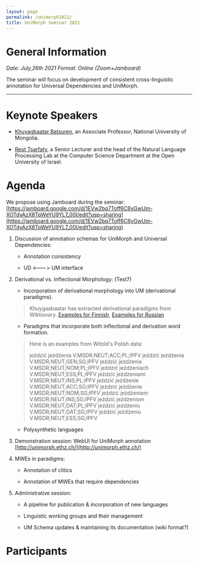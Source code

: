 ```yaml
---
layout: page
permalink: /unimorph2021/
title: UniMorph Seminar 2021
---
```


# General Information

*Date: July,26th 2021  Format: Online (Zoom+Jamboard)*

The seminar will focus on development of consistent cross-linguistic annotation for Universal Dependencies and UniMorph. 

---




# Keynote Speakers

- [Khuyagbaatar Batsuren](https://scholar.google.it/citations?user=JsMdM8oAAAAJ&hl=en), an Associate Professor, National University of Mongolia.

- [Reut Tsarfaty](https://www.openu.ac.il/en/personalsites/ReutTsarfaty.aspx), a Senior Lecturer and the head of the Natural Language Processing Lab at the Computer Science Department at the Open University of Israel. 

# Agenda

We propose using Jamboard during the seminar: [https://jamboard.google.com/d/1EVw2bq7Toff6C6yGwUm-XOTdyAzX8TpWeYU9YL7_00I/edit?usp=sharing](https://jamboard.google.com/d/1EVw2bq7Toff6C6yGwUm-XOTdyAzX8TpWeYU9YL7_00I/edit?usp=sharing)

1. Discussion of annotation schemas for UniMorph and Universal Dependencies:

    - Annotation consistency
  
    - UD <---> UM interface


2. Derivational vs. Inflectional Morphology:
(Test7)  
    - Incorporation of derivational morphology into UM (derivational paradigms). 

   > Khuygaabaatar has extracted derivational paradigms from Wiktionary. [Examples for Finnish](https://drive.google.com/drive/folders/1zRE3GrtkZ6NDTwB8lB2tAxIdbLrnH8Jf), [Examples for Russian](https://drive.google.com/drive/folders/1ZmRyLzwOARy4eI5yvlP89t-pkKmwei-A)
   
    - Paradigms that incorporate both inflectional and derivation word formation.

   > Here is an examples from Witold's Polish data:
   > 
   > jeździć	jeżdżenia	V.MSDR;NEUT;ACC;PL;IPFV
   > jeździć	jeżdżenia	V.MSDR;NEUT;GEN;SG;IPFV
   > jeździć	jeżdżenia	V.MSDR;NEUT;NOM;PL;IPFV
   > jeździć	jeżdżeniach	V.MSDR;NEUT;ESS;PL;IPFV
   > jeździć	jeżdżeniami	V.MSDR;NEUT;INS;PL;IPFV
   > jeździć	jeżdżenie	V.MSDR;NEUT;ACC;SG;IPFV
   > jeździć	jeżdżenie	V.MSDR;NEUT;NOM;SG;IPFV
   > jeździć	jeżdżeniem	V.MSDR;NEUT;INS;SG;IPFV
   > jeździć	jeżdżeniom	V.MSDR;NEUT;DAT;PL;IPFV
   > jeździć	jeżdżeniu	V.MSDR;NEUT;DAT;SG;IPFV
   > jeździć	jeżdżeniu	V.MSDR;NEUT;ESS;SG;IPFV
   > 
 
    - Polysynthetic languages

3. Demonstration session:  WebUI for UniMorph annotation [http://unimorph.ethz.ch/](http://unimorph.ethz.ch/)

4. MWEs in paradigms:

    - Annotation of clitics

    - Annotation of MWEs that require dependencies

5. Administrative session:

    - A pipeline for publication & incorporation of new languages

    - Linguistic working groups and their management

    - UM Schema updates & maintaining its documentation (wiki format?)

# Participants


